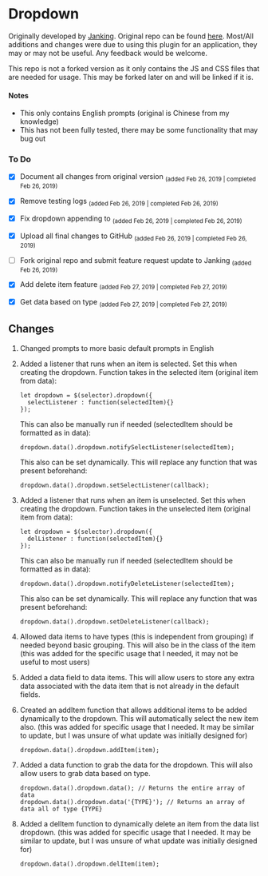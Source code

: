 # Dropdown
Originally developed by [Janking](https://github.com/Janking). Original repo can be found [here](https://github.com/Janking/dropdown). Most/All additions and changes were due to using this plugin for an application, they may or may not be useful. Any feedback would be welcome.

This repo is not a forked version as it only contains the JS and CSS files that are needed for usage. This may be forked later on and will be linked if it is.

#### Notes
- This only contains English prompts (original is Chinese from my knowledge)
- This has not been fully tested, there may be some functionality that may bug out

### To Do
- [x] Document all changes from original version <sub>(added Feb 26, 2019 | completed Feb 26, 2019)</sub>
- [x] Remove testing logs <sub>(added Feb 26, 2019 | completed Feb 26, 2019)</sub>
- [x] Fix dropdown appending to <sub>(added Feb 26, 2019 | completed Feb 26, 2019)</sub>
- [x] Upload all final changes to GitHub <sub>(added Feb 26, 2019 | completed Feb 26, 2019)</sub>
- [ ] Fork original repo and submit feature request update to Janking <sub>(added Feb 26, 2019)</sub>
- [x] Add delete item feature <sub>(added Feb 27, 2019 | completed Feb 27, 2019)</sub>
- [x] Get data based on type <sub>(added Feb 27, 2019 | completed Feb 27, 2019)</sub>


## Changes
1. Changed prompts to more basic default prompts in English
2. Added a listener that runs when an item is selected. Set this when creating the dropdown. Function takes in the selected item (original item from data):
   ```
   let dropdown = $(selector).dropdown({
     selectListener : function(selectedItem){}
   });
   ```

   This can also be manually run if needed (selectedItem should be formatted as in data):
   ```
   dropdown.data().dropdown.notifySelectListener(selectedItem);
   ```

   This also can be set dynamically. This will replace any function that was present beforehand:
   ```
   dropdown.data().dropdown.setSelectListener(callback);
   ```
3. Added a listener that runs when an item is unselected. Set this when creating the dropdown. Function takes in the unselected item (original item from data):
   ```
   let dropdown = $(selector).dropdown({
     delListener : function(selectedItem){}
   });
   ```

   This can also be manually run if needed (selectedItem should be formatted as in data):
   ```
   dropdown.data().dropdown.notifyDeleteListener(selectedItem);
   ```

   This also can be set dynamically. This will replace any function that was present beforehand:
   ```
   dropdown.data().dropdown.setDeleteListener(callback);
   ```
4. Allowed data items to have types (this is independent from grouping) if needed beyond basic grouping. This will also be in the class of the item (this was added for the specific usage that I needed, it may not be useful to most users)
5. Added a data field to data items. This will allow users to store any extra data associated with the data item that is not already in the default fields.
6. Created an addItem function that allows additional items to be added dynamically to the dropdown. This will automatically select the new item also. (this was added for specific usage that I needed. It may be similar to update, but I was unsure of what update was initially designed for)
   ```
   dropdown.data().dropdown.addItem(item);
   ```
7. Added a data function to grab the data for the dropdown. This will also allow users to grab data based on type.
   ```
   dropdown.data().dropdown.data(); // Returns the entire array of data
   dropdown.data().dropdown.data('{TYPE}'); // Returns an array of data all of type {TYPE}
   ```
8. Added a delItem function to dynamically delete an item from the data list dropdown. (this was added for specific usage that I needed. It may be similar to update, but I was unsure of what update was initially designed for)
   ```
   dropdown.data().dropdown.delItem(item);
   ```
